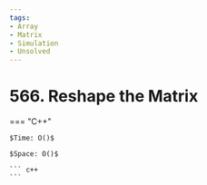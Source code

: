 ```yaml
---
tags:
- Array
- Matrix
- Simulation
- Unsolved
---
```



# 566. Reshape the Matrix

=== "C++"

    $Time: O()$

    $Space: O()$

    ``` c++
    ```